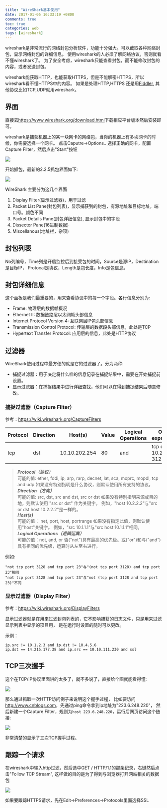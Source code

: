 ```yaml
---
title: "WireShark基本使用"
date: 2017-01-05 16:33:19 +0800
comments: true
toc: true
categories: web
tags: [wireshark]
---
```

wireshark是非常流行的网络封包分析软件，功能十分强大。可以截取各种网络封包，显示网络封包的详细信息。
使用wireshark的人必须了解网络协议，否则就看不懂wireshark了。
为了安全考虑，wireshark只能查看封包，而不能修改封包的内容，或者发送封包。

wireshark能获取HTTP，也能获取HTTPS，但是不能解密HTTPS，所以wireshark看不懂HTTPS中的内容。
如果是处理HTTP,HTTPS 还是用[Fiddler](http://www.telerik.com/fiddler),
其他协议比如TCP,UDP就用wireshark。<!--more-->

## 界面
直接去<https://www.wireshark.org/download.html>下载相应平台版本然后安装即可。

wireshark是捕获机器上的某一块网卡的网络包，当你的机器上有多块网卡的时候，你需要选择一个网卡。
点击Caputre->Options.. 选择正确的网卡，配置Capture Filter，然后点击"Start"按钮

![](http://xnstatic-1253397658.cossh.myqcloud.com/wireshark01.png)

开始抓包，最新的2.2.5抓包界面如下:

![](http://xnstatic-1253397658.cossh.myqcloud.com/wireshark02.png)

WireShark 主要分为这几个界面

1. Display Filter(显示过滤器)，用于过滤
2. Packet List Pane(封包列表)，显示捕获到的封包，有源地址和目标地址，端口号。颜色不同
3. Packet Details Pane(封包详细信息), 显示封包中的字段
4. Dissector Pane(16进制数据)
5. Miscellanous(地址栏，杂项)

## 封包列表

No列编号，Time列是开启监控后到接受包的时间，Source是源IP，Destination是目标IP，
Protocal是协议，Length是包长度，Info是包信息。

## 封包详细信息
这个面板是我们最重要的，用来查看协议中的每一个字段。各行信息分别为:

* Frame: 物理层的数据帧概况
* Ethernet II: 数据链路层以太网帧头部信息
* Internet Protocol Version 4: 互联网层IP包头部信息
* Transmission Control Protocol: 传输层的数据段头部信息，此处是TCP
* Hypertext Transfer Protocol: 应用层的信息，此处是HTTP协议

## 过滤器

WireShark使用过程中最方便的就是它的过滤器了。分为两种:

- 捕捉过滤器：用于决定将什么样的信息记录在捕捉结果中，需要在开始捕捉前设置。
- 显示过滤器：在捕捉结果中进行详细查找，他们可以在得到捕捉结果后随意修改。

### 捕捉过滤器（Capture Filter）

参考：https://wiki.wireshark.org/CaptureFilters

Protocol    |   Direction   |  Host(s)     |  Value  |  Logical Operations  |  Other expression
------------|---------------|--------------|---------|----------------------|---------------------
tcp         |dst            |10.10.202.254 |80       |and                   |tcp dst 10.2.2.2 3128

> ***Protocol（协议）***<br/>
> 可能的值: ether, fddi, ip, arp, rarp, decnet, lat, sca, moprc, mopdl, tcp and udp
如果没有特别指明是什么协议，则默认使用所有支持的协议。<br/>
> ***Direction（方向）***<br/>
> 可能的值: src, dst, src and dst, src or dst
如果没有特别指明来源或目的地，则默认使用 "src or dst" 作为关键字。
例如，"host 10.2.2.2"与"src or dst host 10.2.2.2"是一样的。<br/>
> ***Host(s)***<br/>
> 可能的值： net, port, host, portrange
如果没有指定此值，则默认使用"host"关键字。
例如，"src 10.1.1.1"与"src host 10.1.1.1"相同。<br/>
> ***Logical Operations（逻辑运算）***<br/>
> 可能的值：not, and, or
否("not")具有最高的优先级。或("or")和与("and")具有相同的优先级，运算时从左至右进行。

例如:
```
"not tcp port 3128 and tcp port 23"与"(not tcp port 3128) and tcp port 23"相同
"not tcp port 3128 and tcp port 23"与"not (tcp port 3128 and tcp port 23)"不同
```

### 显示过滤器（Display Filter）
参考：https://wiki.wireshark.org/DisplayFilters

显示过滤器就是在用来过滤封包列表的，它不影响捕获的日志文件，只是用来过滤显示列表中显示的项目用，
是在运行时设置的随时可以更改。

示例：
```
ip.src != 10.1.2.3 and ip.dst != 10.4.5.6
ip.dst == 14.215.177.38 and ip.src == 10.10.111.230 and ssl
```

## TCP三次握手

这个在TCP/IP协议里面讲的太多了，就不多说了，直接给个图就能看得懂:

![](http://xnstatic-1253397658.cossh.myqcloud.com/tcp01.png)

那么通过抓取一次HTTP访问例子来说明这个握手过程，
比如要访问<http://www.cnblogs.com>，先通过ping命令拿到ip地址为"223.6.248.220"，
然后新建一个Capture Filter，规则为`host 223.6.248.220`，运行后网页访问这个链接:

![](http://xnstatic-1253397658.cossh.myqcloud.com/tcp02.png)

非常清楚的显示了三次TCP握手过程。

## 跟踪一个请求
在wireshark中输入http过滤，然后选中GET / HTTP/1.1的那条记录，右键然后点击"Follow TCP Stream",
这样做的目的是为了得到与浏览器打开网站相关的数据包

![](http://xnstatic-1253397658.cossh.myqcloud.com/wireshark03.png)

如果要跟踪HTTPS请求，先在Edit->Preferences->Protocols里面选择SSL

